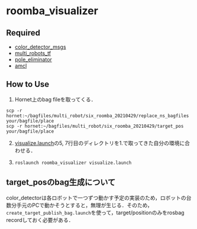 # roomba_visualizer

## Required
- [color_detector_msgs](https://github.com/RenFukatsu/color_detector/tree/master/color_detector_msgs)
- [multi_robots_tf](https://github.com/amslabtech/multi_robots/tree/master/multi_robots_tf)
- [pole_eliminator](https://github.com/amslabtech/multi_robots/tree/master/pole_eliminator)
- [amcl](http://wiki.ros.org/amcl)

## How to Use
1. Hornet上のbag fileを取ってくる．
```
scp -r hornet:~/bagfiles/multi_robot/six_roomba_20210429/replace_ns_bagfiles your/bagfile/place
scp -r hornet:~/bagfiles/multi_robot/six_roomba_20210429/target_pos your/bagfile/place
```

2. [visualize.launch](https://github.com/amslabtech/multi_robots/tree/master/roomba_visualizer/launch/visualize.launch)の5, 7行目のディレクトリを1.で取ってきた自分の環境に合わせる．

3. `roslaunch roomba_visualizer visualize.launch`

## target_posのbag生成について
color_detectorは各ロボットで一つずつ動かす予定の実装のため，ロボットの台数分手元のPCで動かそうとすると，無理が生じる．そのため，`create_target_publish_bag.launch`を使って，target/positionのみをrosbag recordしておく必要がある．
